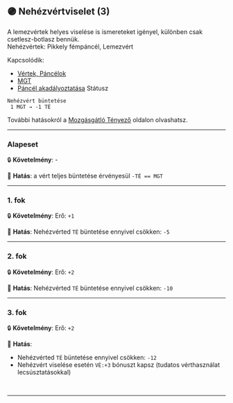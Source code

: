 ## 🟣 Nehézvértviselet (3)

A lemezvértek helyes viselése is ismereteket igényel, különben csak csetlesz-botlasz bennük.\
Nehézvértek: Pikkely fémpáncél, Lemezvért

Kapcsolódik:
- [Vértek, Páncélok](../069_00_vertek_pancelok.md)
- [MGT](../069_03_MGT.md)
- [Páncél akadályoztatása](../082_statuszok.md#%EF%B8%8F-p%C3%A1nc%C3%A9l-akad%C3%A1lyoztat%C3%A1sa-1-mgt-%EF%B8%8F-mgt) Státusz

```
Nehézvért büntetése
 1 MGT → -1 TÉ
```

További hatásokról a [Mozgásgátló Tényező](../069_03_MGT.md) oldalon olvashatsz.

---
### Alapeset

🔒 **Követelmény**: -

🌟 **Hatás**: a vért teljes büntetése érvényesül `-TÉ == MGT`

---
### 1. fok

🔒 **Követelmény**: Erő: `+1`

🌟 **Hatás**: Nehézvérted `TÉ` büntetése ennyivel csökken: `-5`

---
### 2. fok

🔒 **Követelmény**: Erő: `+2`

🌟 **Hatás**: Nehézvérted `TÉ` büntetése ennyivel csökken: `-10`

---
### 3. fok

🔒 **Követelmény**: Erő: `+2`

🌟 **Hatás**:
- Nehézvérted `TÉ` büntetése ennyivel csökken: `-12`
- Nehézvért viselése esetén `VÉ:+3` bónuszt kapsz
  (tudatos vérthasználat lecsúsztatásokkal)

<br />

---
